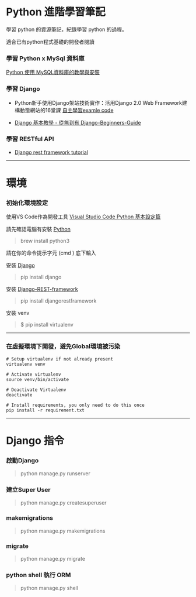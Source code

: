 # Python 進階學習筆記
學習 python 的資源筆記，紀錄學習 python 的過程。

適合已有python程式基礎的開發者閱讀

### 學習 Python x MySql 資料庫
[Python 使用 MySQL資料庫的教學與安裝](https://www.maxlist.xyz/2018/09/23/python_mysql/)

### 學習 Django
- Python新手使用Django架站技術實作：活用Django 2.0 Web Framework建構動態網站的16堂課
[自主學習examle code](https://github.com/justin3737/learn_python/tree/master/book_django_2_web_framewoek)

- [Django 基本教學 - 從無到有 Django-Beginners-Guide](https://github.com/twtrubiks/django-tutorial)

### 學習 RESTful API
- [Django rest framework tutorial](https://github.com/twtrubiks/django-rest-framework-tutorial/)


---
# 環境
### 初始化環境設定
使用VS Code作為開發工具
[Visual Studio Code Python 基本設定篇](https://www.youtube.com/watch?v=tS4beaq9ies)


請先確認電腦有安裝 [Python](https://www.python.org/)
> brew install python3

請在你的命令提示字元 (cmd ) 底下輸入

安裝 [Django](https://github.com/django/django)

>pip install django

安裝 [Django-REST-framework](http://www.django-rest-framework.org/)
>pip install djangorestframework

安裝 venv
> $ pip install virtualenv
---
### 在虛擬環境下開發，避免Global環境被污染

```
# Setup virtualenv if not already present
virtualenv venv

# Activate virtualenv
source venv/bin/activate

# Deactivate Virtualenv
deactivate

# Install requirements, you only need to do this once
pip install -r requirement.txt

```
---
# Django 指令
### 啟動Django
> python manage.py runserver

### 建立Super User
> python manage.py createsuperuser

### makemigrations
> python manage.py makemigrations

### migrate
> python manage.py migrate

### python shell 執行 ORM
> python manage.py shell
